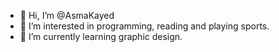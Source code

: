 - 👋 Hi, I’m @AsmaKayed
- 👀 I’m interested in programming, reading and playing sports.
- 🌱 I’m currently learning graphic design.
